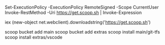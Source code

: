 Set-ExecutionPolicy -ExecutionPolicy RemoteSigned -Scope CurrentUser
Invoke-RestMethod -Uri https://get.scoop.sh | Invoke-Expression

iex (new-object net.webclient).downloadstring('https://get.scoop.sh')

scoop bucket add main
scoop bucket add extras
scoop install main/git-tfs
scoop install extras/vscode
